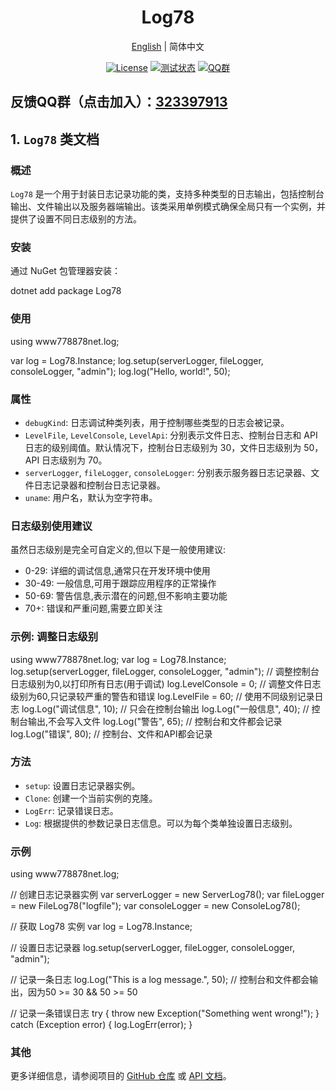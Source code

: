 
<h1 align="center">Log78</h1>
<div align="center">

[English](./README.md) | 简体中文


[![License](https://img.shields.io/badge/license-Apache%202-green.svg)](https://www.apache.org/licenses/LICENSE-2.0)
[![测试状态](https://github.com/www778878net/Log78/actions/workflows/BuildandTest.yml/badge.svg?branch=main)](https://github.com/www778878net/Log78/actions/workflows/BuildandTest.yml)
[![QQ群](https://img.shields.io/badge/QQ群-323397913-blue.svg?style=flat-square&color=12b7f5&logo=qq)](https://qm.qq.com/cgi-bin/qm/qr?k=it9gUUVdBEDWiTOH21NsoRHAbE9IAzAO&jump_from=webapi&authKey=KQwSXEPwpAlzAFvanFURm0Foec9G9Dak0DmThWCexhqUFbWzlGjAFC7t0jrjdKdL)
</div>


## 反馈QQ群（点击加入）：[323397913](https://qm.qq.com/cgi-bin/qm/qr?k=it9gUUVdBEDWiTOH21NsoRHAbE9IAzAO&jump_from=webapi&authKey=KQwSXEPwpAlzAFvanFURm0Foec9G9Dak0DmThWCexhqUFbWzlGjAFC7t0jrjdKdL)

## 1. `Log78` 类文档

### 概述

`Log78` 是一个用于封装日志记录功能的类，支持多种类型的日志输出，包括控制台输出、文件输出以及服务器端输出。该类采用单例模式确保全局只有一个实例，并提供了设置不同日志级别的方法。

### 安装

通过 NuGet 包管理器安装：

dotnet add package Log78 

### 使用

using www778878net.log;

var log = Log78.Instance;
log.setup(serverLogger, fileLogger, consoleLogger, "admin");
log.log("Hello, world!", 50);

### 属性

- `debugKind`: 日志调试种类列表，用于控制哪些类型的日志会被记录。
- `LevelFile`, `LevelConsole`, `LevelApi`: 分别表示文件日志、控制台日志和 API 日志的级别阈值。默认情况下，控制台日志级别为 30，文件日志级别为 50，API 日志级别为 70。
- `serverLogger`, `fileLogger`, `consoleLogger`: 分别表示服务器日志记录器、文件日志记录器和控制台日志记录器。
- `uname`: 用户名，默认为空字符串。

### 日志级别使用建议

虽然日志级别是完全可自定义的,但以下是一般使用建议:
- 0-29: 详细的调试信息,通常只在开发环境中使用
- 30-49: 一般信息,可用于跟踪应用程序的正常操作
- 50-69: 警告信息,表示潜在的问题,但不影响主要功能
- 70+: 错误和严重问题,需要立即关注

### 示例: 调整日志级别

using www778878net.log;
var log = Log78.Instance;
log.setup(serverLogger, fileLogger, consoleLogger, "admin");
// 调整控制台日志级别为0,以打印所有日志(用于调试)
log.LevelConsole = 0;
// 调整文件日志级别为60,只记录较严重的警告和错误
log.LevelFile = 60;
// 使用不同级别记录日志
log.Log("调试信息", 10); // 只会在控制台输出
log.Log("一般信息", 40); // 控制台输出,不会写入文件
log.Log("警告", 65); // 控制台和文件都会记录
log.Log("错误", 80); // 控制台、文件和API都会记录

### 方法

- `setup`: 设置日志记录器实例。
- `Clone`: 创建一个当前实例的克隆。
- `LogErr`: 记录错误日志。
- `Log`: 根据提供的参数记录日志信息。可以为每个类单独设置日志级别。

### 示例

using www778878net.log;

// 创建日志记录器实例
var serverLogger = new ServerLog78();
var fileLogger = new FileLog78("logfile");
var consoleLogger = new ConsoleLog78();

// 获取 Log78 实例
var log = Log78.Instance;

// 设置日志记录器
log.setup(serverLogger, fileLogger, consoleLogger, "admin");

// 记录一条日志
log.Log("This is a log message.", 50); // 控制台和文件都会输出，因为50 >= 30 && 50 >= 50

// 记录一条错误日志
try
{
    throw new Exception("Something went wrong!");
}
catch (Exception error)
{
    log.LogErr(error);
}

### 其他

更多详细信息，请参阅项目的 [GitHub 仓库](https://github.com/www778878net/Log78) 或 [API 文档](http://www.778878.net/docs/#/Log78/)。
